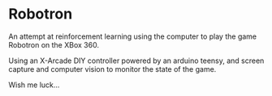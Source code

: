 # Robotron
An attempt at reinforcement learning using the computer to play the game Robotron on the XBox 360.

Using an X-Arcade DIY controller powered by an arduino teensy, and screen capture and computer vision to monitor the state of the game.

Wish me luck...
